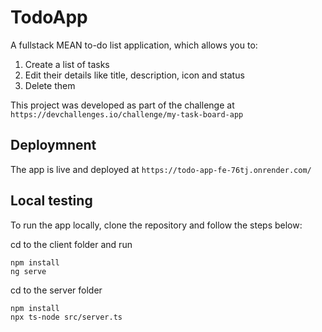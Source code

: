 # TodoApp

A fullstack MEAN to-do list application, which allows you to:
1. Create a list of tasks
2. Edit their details like title, description, icon and status
3. Delete them

This project was developed as part of the challenge at `https://devchallenges.io/challenge/my-task-board-app`

## Deploymnent

The app is live and deployed at `https://todo-app-fe-76tj.onrender.com/`

## Local testing

To run the app locally, clone the repository and follow the steps below:

cd to the client folder and run
```
npm install
ng serve
```

cd to the server folder
```
npm install
npx ts-node src/server.ts
```

